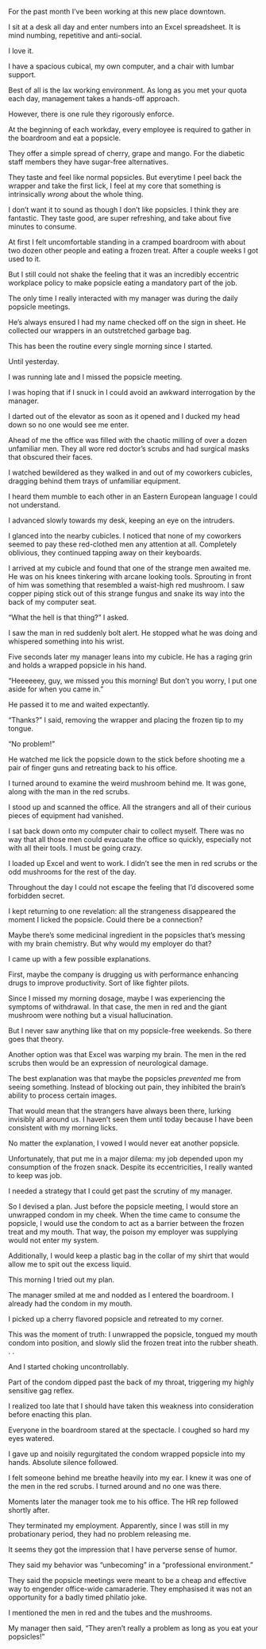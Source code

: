    


For the past month I’ve been working at this new place downtown. 

I sit at a desk all day and enter numbers into an Excel spreadsheet. It is mind numbing, repetitive and anti-social. 

I love it. 

I have a spacious cubical, my own computer, and a chair with lumbar support. 

Best of all is the lax working environment. As long as you met your quota each day, management takes a hands-off approach. 

However, there is one rule they rigorously enforce. 

At the beginning of each workday, every employee is required to gather in the boardroom and eat a popsicle.  

They offer a simple spread of cherry, grape and mango. For the diabetic staff members they have sugar-free alternatives.

They taste and feel like normal popsicles.  But everytime I peel back the wrapper and take the first lick, I feel at my core that something is intrinsically *wrong* about the whole thing. 

I don’t want it to sound as though I don’t like popsicles. I think they are fantastic. They taste good, are super refreshing, and take about five minutes to consume. 

At first I felt uncomfortable standing in a cramped boardroom with about two dozen other people and eating a frozen treat. After a couple weeks I got used to it. 

But I still could not shake the feeling that it was an incredibly eccentric workplace policy to make popsicle eating a mandatory part of the job.  

The only time I really interacted with my manager was during the daily popsicle meetings. 

He’s always ensured I had my name checked off on the sign in sheet. He collected our wrappers in an outstretched garbage bag. 

This has been the routine every single morning since I started. 

Until yesterday. 

I was running late and I missed the popsicle meeting. 

I was hoping that if I snuck in I could avoid an awkward interrogation by the manager.

I darted out of the elevator as soon as it opened and I ducked my head down so no one would see me enter. 

Ahead of me the office was filled with the chaotic milling of over a dozen unfamiliar men. They all wore red doctor’s scrubs and had surgical masks that obscured their faces. 

I watched bewildered as they walked in and out of my coworkers cubicles, dragging behind them trays of unfamiliar equipment. 

I heard them mumble to each other in an Eastern European language I could not understand. 

I advanced slowly towards my desk, keeping an eye on the intruders. 

I glanced into the nearby cubicles. I noticed that none of my coworkers seemed to pay these red-clothed men any attention at all. Completely oblivious, they continued tapping away on their keyboards. 

I arrived at my cubicle and found that one of the strange men awaited me. He was on his knees tinkering with arcane looking tools. Sprouting in front of him was something that resembled a waist-high red mushroom. I saw copper piping stick out of this strange fungus and snake its way into the back of my computer seat. 

“What the hell is that thing?” I asked. 

I saw the man in red suddenly bolt alert. He stopped what he was doing and whispered something into his wrist. 

Five seconds later my manager leans into my cubicle. He has a raging grin and holds a wrapped popsicle in his hand. 

“Heeeeeey, guy, we missed you this morning! But don’t you worry, I put one aside for when you came in.”

He passed it to me and waited expectantly. 

“Thanks?” I said, removing the wrapper and placing the frozen tip to my tongue. 

“No problem!”

He watched me lick the popsicle down to the stick before shooting me a pair of finger guns and retreating back to his office. 

I turned around to examine the weird mushroom behind me. It was gone, along with the man in the red scrubs. 

I stood up and scanned the office. All the strangers and all of their curious pieces of equipment had vanished.  

I sat back down onto my computer chair to collect myself. There was no way that all those men could evacuate the office so quickly, especially not with all their tools. I must be going crazy.   

I loaded up Excel and went to work. I didn’t see the men in red scrubs or the odd mushrooms for the rest of the day. 

Throughout the day I could not escape the feeling that I’d discovered some forbidden secret. 

I kept returning to one revelation: all the strangeness disappeared the moment I licked the popsicle.  Could there be a connection? 

Maybe there’s some medicinal ingredient in the popsicles that’s messing with my brain chemistry. But why would my employer do that? 

I came up with a few possible explanations. 

First, maybe the company is drugging us with performance enhancing drugs to improve productivity. Sort of like fighter pilots. 

Since I missed my morning dosage, maybe I was experiencing the symptoms of withdrawal. In that case, the men in red and the giant mushroom were nothing but a visual hallucination.

But I never saw anything like that on my popsicle-free weekends. So there goes that theory. 

Another option was that Excel was warping my brain. The men in the red scrubs then would be an expression of neurological damage.  

The best explanation was that maybe the popsicles *prevented* me from seeing something. Instead of blocking out pain, they inhibited the brain’s ability to process certain images. 

That would mean that the strangers have always been there, lurking invisibly all around us. I haven’t seen them until today because I have been consistent with my morning licks.

No matter the explanation, I vowed I would never eat another popsicle. 

Unfortunately, that put me in a major dilema: my job depended upon my consumption of the frozen snack. Despite its eccentricities, I really wanted to keep was job.   

I needed a strategy that I could get past the scrutiny of my manager. 

So I devised a plan. Just before the popsicle meeting, I would store an unwrapped condom in my cheek. When the time came to consume the popsicle, I would use the condom to act as a barrier between the frozen treat and my mouth. That way, the poison my employer was supplying would not enter my system. 

Additionally, I would keep a plastic bag in the collar of my shirt that would allow me to spit out the excess liquid. 

This morning I tried out my plan. 

The manager smiled at me and nodded as I entered the boardroom. I already had the condom in my mouth. 

I picked up a cherry flavored popsicle and retreated to my corner.  

This was the moment of truth: I unwrapped the popsicle, tongued my mouth condom into position, and slowly slid the frozen treat into the rubber sheath. . . 

And I started choking uncontrollably. 

Part of the condom dipped past the back of my throat, triggering my highly sensitive gag reflex.

I realized too late that I should have taken this weakness into consideration before enacting this plan. 

Everyone in the boardroom stared at the spectacle. I coughed so hard my eyes watered.  

I gave up and noisily regurgitated the condom wrapped popsicle into my hands. Absolute silence followed.

I felt someone behind me breathe heavily into my ear. I knew it was one of the men in the red scrubs. I turned around and no one was there. 

Moments later the manager took me to his office. The HR rep followed shortly after.  

They terminated my employment. Apparently, since I was still in my probationary period, they had no problem releasing me. 

It seems they got the impression that I have perverse sense of humor. 

They said my behavior was “unbecoming” in a “professional environment.” 

They said the popsicle meetings were meant to be a cheap and effective way to engender office-wide camaraderie. They emphasised it was not an opportunity for a badly timed philatio joke. 

I mentioned the men in red and the tubes and the mushrooms. 

My manager then said, “They aren’t really a problem as long as you eat your popsicles!”